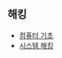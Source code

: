 ## 해킹

  - [컴퓨터 기초](https://github.com/ckrhehfl/study/tree/main/hacking/computer_basics)
  - [시스템 해킹](https://github.com/ckrhehfl/study/tree/main/hacking/system_hacking)
  
